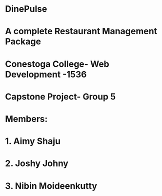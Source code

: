 # DinePulse

# A complete Restaurant Management Package

# Conestoga College- Web Development -1536

# Capstone Project- Group 5

# Members: 
#          1. Aimy Shaju
#          2. Joshy Johny 
#          3. Nibin Moideenkutty
